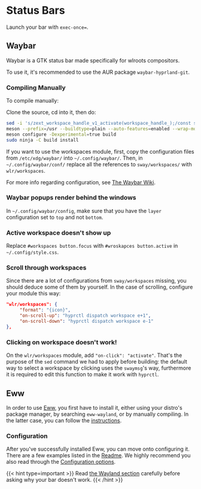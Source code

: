 # Status Bars

Launch your bar with `exec-once=`.

## Waybar

Waybar is a GTK status bar made specifically for wlroots compositors.

To use it, it's recommended to use the AUR package `waybar-hyprland-git`.

### Compiling Manually

To compile manually:

Clone the source, cd into it, then do:

```bash
sed -i 's/zext_workspace_handle_v1_activate(workspace_handle_);/const std::string command = "hyprctl dispatch workspace " + name_;\n\tsystem(command.c_str());/g' src/modules/wlr/workspace_manager.cpp
meson --prefix=/usr --buildtype=plain --auto-features=enabled --wrap-mode=nodownload build
meson configure -Dexperimental=true build
sudo ninja -C build install
```

If you want to use the workspaces module, first, copy the configuration files from 
`/etc/xdg/waybar/` into `~/.config/waybar/`. Then, in `~/.config/waybar/conf/` replace 
all the references to `sway/workspaces/` with `wlr/workspaces`.

For more info regarding configuration, see
[The Waybar Wiki](https://github.com/Alexays/Waybar/wiki).

### Waybar popups render behind the windows

In `~/.config/waybar/config`, make sure that you have the `layer` configuration 
set to `top` and not `bottom`.

### Active workspace doesn't show up

Replace `#workspaces button.focus` with `#wroskapces button.active` in `~/.config/style.css`.

### Scroll through workspaces

Since there are a lot of configurations from `sway/workspaces` missing, you
should deduce some of them by yourself. In the case of scrolling, configure
your module this way:

```json
"wlr/workspaces": {
     "format": "{icon}",
     "on-scroll-up": "hyprctl dispatch workspace e+1",
     "on-scroll-down": "hyprctl dispatch workspace e-1"
},
```

### Clicking on workspace doesn't work!

On the `wlr/workspaces` module, add `"on-click": "activate"`. That's the purpose of
the `sed` command we had to apply before building: the default way to select a
workspace by clicking uses the `swaymsg`'s way, furthermore it is required to edit
this function to make it work with `hyprctl`.

## Eww

In order to use [Eww](https://github.com/elkowar/eww), you first have to install
it, either using your distro's package manager, by searching `eww-wayland`, or
by manually compiling. In the latter case, you can follow the
[instructions](https://elkowar.github.io/eww).

### Configuration

After you've successfully installed Eww, you can move onto configuring it. There
are a few examples listed in the [Readme](https://github.com/elkowar/eww). We
highly recommend you also read through the
[Configuration options](https://elkowar.github.io/eww/configuration.html).

{{< hint type=important >}}
Read
[the Wayland section](https://elkowar.github.io/eww/configuration.html#wayland)
carefully before asking why your bar doesn't work.
{{< /hint >}}
